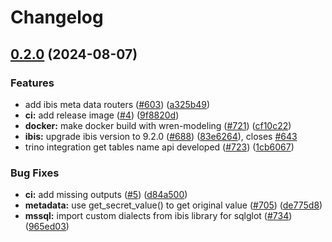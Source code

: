 # Changelog

## [0.2.0](https://github.com/grieve54706/wren-engine/compare/v0.1.0...0.2.0) (2024-08-07)


### Features

* add ibis meta data routers ([#603](https://github.com/grieve54706/wren-engine/issues/603)) ([a325b49](https://github.com/grieve54706/wren-engine/commit/a325b4944b907e5b33b1bcede53ba0ef18faf203))
* **ci:** add release image ([#4](https://github.com/grieve54706/wren-engine/issues/4)) ([9f8820d](https://github.com/grieve54706/wren-engine/commit/9f8820ded68795131acddff9bfe41a131e781637))
* **docker:** make docker build with wren-modeling ([#721](https://github.com/grieve54706/wren-engine/issues/721)) ([cf10c22](https://github.com/grieve54706/wren-engine/commit/cf10c22d615228aa600dd8c040c766bacc28a52b))
* **ibis:** upgrade ibis version to 9.2.0 ([#688](https://github.com/grieve54706/wren-engine/issues/688)) ([83e6264](https://github.com/grieve54706/wren-engine/commit/83e626423e56d0065843438210fd56bb7ed88b79)), closes [#643](https://github.com/grieve54706/wren-engine/issues/643)
* trino integration get tables name api developed ([#723](https://github.com/grieve54706/wren-engine/issues/723)) ([1cb6067](https://github.com/grieve54706/wren-engine/commit/1cb60672ee72f71df3f6e10f97fb242ee0c34133))


### Bug Fixes

* **ci:** add missing outputs ([#5](https://github.com/grieve54706/wren-engine/issues/5)) ([d84a500](https://github.com/grieve54706/wren-engine/commit/d84a50055e145a144871a954eb055f14d3e33f42))
* **metadata:** use get_secret_value() to get original value ([#705](https://github.com/grieve54706/wren-engine/issues/705)) ([de775d8](https://github.com/grieve54706/wren-engine/commit/de775d81d227e0c26dd628cd88fb665d5a325dc6))
* **mssql:** import custom dialects from ibis library for sqlglot ([#734](https://github.com/grieve54706/wren-engine/issues/734)) ([965ed03](https://github.com/grieve54706/wren-engine/commit/965ed03807a803ab79b1c398afba9353bb24062f))
